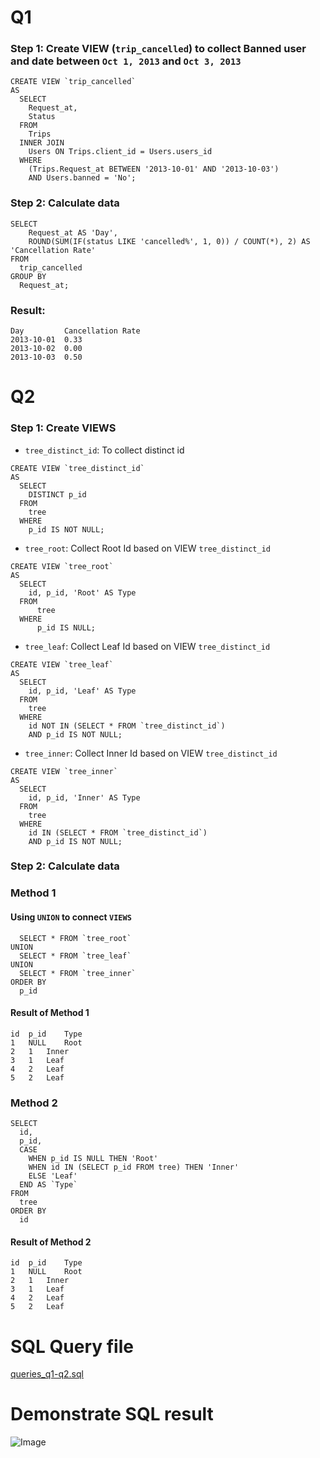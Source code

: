 # Q1

### Step 1: Create VIEW (`trip_cancelled`) to collect Banned user and date between `Oct 1, 2013` and `Oct 3, 2013`

```
CREATE VIEW `trip_cancelled`
AS
  SELECT
    Request_at,
    Status
  FROM
    Trips
  INNER JOIN
    Users ON Trips.client_id = Users.users_id
  WHERE
    (Trips.Request_at BETWEEN '2013-10-01' AND '2013-10-03')
    AND Users.banned = 'No';
```

### Step 2: Calculate data

```
SELECT
    Request_at AS 'Day',
    ROUND(SUM(IF(status LIKE 'cancelled%', 1, 0)) / COUNT(*), 2) AS 'Cancellation Rate'
FROM
  trip_cancelled
GROUP BY
  Request_at;
```

### Result:

```
Day         Cancellation Rate
2013-10-01	0.33
2013-10-02	0.00
2013-10-03	0.50
```

# Q2
### Step 1: Create VIEWS
- `tree_distinct_id`: To collect distinct id
```
CREATE VIEW `tree_distinct_id`
AS
  SELECT
    DISTINCT p_id 
  FROM 
    tree 
  WHERE 
    p_id IS NOT NULL;
```

- `tree_root`: Collect Root Id based on VIEW `tree_distinct_id`
```
CREATE VIEW `tree_root`
AS
  SELECT
    id, p_id, 'Root' AS Type
  FROM
      tree
  WHERE
      p_id IS NULL;

```

- `tree_leaf`: Collect Leaf Id based on VIEW `tree_distinct_id`
```
CREATE VIEW `tree_leaf`
AS
  SELECT
    id, p_id, 'Leaf' AS Type
  FROM
    tree
  WHERE
    id NOT IN (SELECT * FROM `tree_distinct_id`)
    AND p_id IS NOT NULL;
```

- `tree_inner`: Collect Inner Id based on VIEW `tree_distinct_id`
```
CREATE VIEW `tree_inner`
AS
  SELECT
    id, p_id, 'Inner' AS Type
  FROM
    tree
  WHERE
    id IN (SELECT * FROM `tree_distinct_id`)
    AND p_id IS NOT NULL;
```

### Step 2: Calculate data
### Method 1
#### Using `UNION` to connect `VIEWS`

```
  SELECT * FROM `tree_root`
UNION
  SELECT * FROM `tree_leaf`
UNION 
  SELECT * FROM `tree_inner`
ORDER BY
  p_id
```

#### Result of Method 1

```
id	p_id	Type
1	NULL	Root
2	1	Inner
3	1	Leaf
4	2	Leaf
5	2	Leaf
```

### Method 2

```
SELECT
  id,
  p_id,
  CASE
    WHEN p_id IS NULL THEN 'Root'
    WHEN id IN (SELECT p_id FROM tree) THEN 'Inner'
    ELSE 'Leaf'
  END AS `Type`
FROM 
  tree
ORDER BY 
  id
```

#### Result of Method 2

```
id	p_id	Type
1	NULL	Root
2	1	Inner
3	1	Leaf
4	2	Leaf
5	2	Leaf
```



# SQL Query file
[queries_q1-q2.sql](./queries_q1-q2.sql)

# Demonstrate SQL result

![Image](https://i.imgur.com/bkc8664.png)
